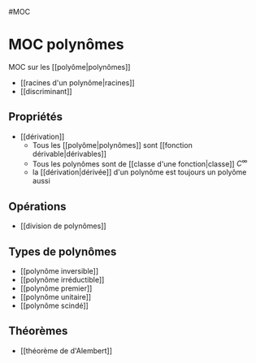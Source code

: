 #MOC 
# MOC polynômes
MOC sur les [[polyôme|polynômes]]


 - [[racines d'un polynôme|racines]]
 - [[discriminant]]

## Propriétés
 - [[dérivation]]
     - Tous les [[polyôme|polynômes]] sont [[fonction dérivable|dérivables]]
     - Tous les polynômes sont de [[classe d'une fonction|classe]] $C^{\infty}$
     - la [[dérivation|dérivée]] d'un polynôme est toujours un polyôme aussi

## Opérations
 - [[division de polynômes]]

## Types de polynômes 
 - [[polynôme inversible]]
 - [[polynôme irréductible]]
 - [[polynôme premier]]
 - [[polynôme unitaire]]
 - [[polynôme scindé]]

## Théorèmes 
 - [[théorème de d'Alembert]]


